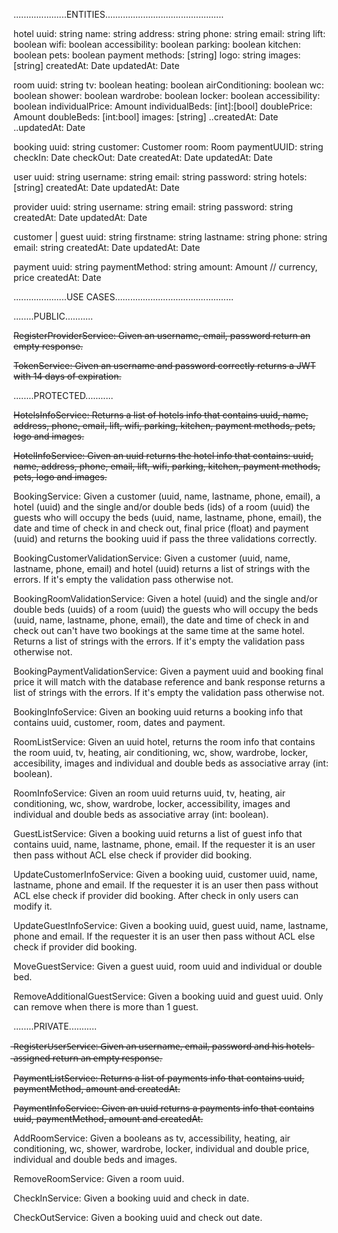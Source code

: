 .....................ENTITIES...............................................

hotel
	uuid: string
	name: string
	address: string
	phone: string
	email: string
	lift: boolean
	wifi: boolean
	accessibility: boolean
	parking: boolean
	kitchen: boolean
	pets: boolean
	payment methods: [string]
	logo: string
	images: [string]
	createdAt: Date
	updatedAt: Date

room
	uuid: string
	tv: boolean
	heating: boolean
	airConditioning: boolean
	wc: boolean
	shower: boolean
	wardrobe: boolean
	locker: boolean
	accessibility: boolean
	individualPrice: Amount
	individualBeds: [int]:[bool]
	doublePrice: Amount
	doubleBeds: [int:bool]
	images: [string]
	..createdAt: Date
	..updatedAt: Date

booking
	uuid: string
	customer: Customer
	room: Room
	paymentUUID: string
	checkIn: Date
	checkOut: Date
	createdAt: Date
	updatedAt: Date

user
	uuid: string
	username: string
	email: string
	password: string
	hotels: [string]
	createdAt: Date
	updatedAt: Date

provider
	uuid: string
	username: string
	email: string
	password: string
	createdAt: Date
	updatedAt: Date

customer | guest
	uuid: string
	firstname: string
	lastname: string
	phone: string
	email: string
	createdAt: Date
	updatedAt: Date

payment
	uuid: string
	paymentMethod: string
	amount: Amount // currency, price
	createdAt: Date

.....................USE CASES...............................................

........PUBLIC...........

~~RegisterProviderService: Given an username, email, password return an empty response.~~

~~TokenService: Given an username and password correctly returns a JWT with 14 days of expiration.~~

........PROTECTED...........

~~HotelsInfoService: Returns a list of hotels info that contains uuid, name, address, phone, email, lift, wifi, parking, kitchen, payment methods, pets, logo and images.~~

~~HotelInfoService: Given an uuid returns the hotel info that contains: uuid, name, address, phone, email, lift, wifi, parking, kitchen, payment methods, pets, logo and images.~~

BookingService: Given a customer (uuid, name, lastname, phone, email), a hotel (uuid) and the single and/or double beds (ids) of a room (uuid) the guests who will occupy the beds (uuid, name, lastname, phone, email), the date and time of check in and check out, final price (float) and payment (uuid) and returns the booking uuid if pass the three validations correctly.

BookingCustomerValidationService: Given a customer (uuid, name, lastname, phone, email) and hotel (uuid) returns a list of strings with the errors. If it's empty the validation pass otherwise not.

BookingRoomValidationService: Given a hotel (uuid) and the single and/or double beds (uuids) of a room (uuid) the guests who will occupy the beds (uuid, name, lastname, phone, email), the date and time of check in and check out can't have two bookings at the same time at the same hotel. Returns a list of strings with the errors. If it's empty the validation pass otherwise not.

BookingPaymentValidationService: Given a payment uuid and booking final price it will match with the database reference and bank response returns a list of strings with the errors. If it's empty the validation pass otherwise not.

BookingInfoService: Given an booking uuid returns a booking info that contains uuid, customer, room, dates and payment.

RoomListService: Given an uuid hotel, returns the room info that contains the room uuid, tv, heating, air conditioning, wc, show, wardrobe, locker, accesibility, images and individual and double beds as associative array (int: boolean).

RoomInfoService: Given an room uuid returns uuid, tv, heating, air conditioning, wc, show, wardrobe, locker, accessibility, images and individual and double beds as associative array (int: boolean).

GuestListService: Given a booking uuid returns a list of guest info that contains uuid, name, lastname, phone, email. If the requester it is an user then pass without ACL else check if provider did booking.

UpdateCustomerInfoService: Given a booking uuid, customer uuid, name, lastname, phone and email. If the requester it is an user then pass without ACL else check if provider did booking. After check in only users can modify it.

UpdateGuestInfoService: Given a booking uuid, guest uuid, name, lastname, phone and email. If the requester it is an user then pass without ACL else check if provider did booking.

MoveGuestService: Given a guest uuid, room uuid and individual or double bed.

RemoveAdditionalGuestService: Given a booking uuid and guest uuid. Only can remove when there is more than 1 guest.

........PRIVATE...........

~~̶R̶e̶g̶i̶s̶t̶e̶r̶U̶s̶e̶r̶S̶e̶r̶v̶i̶c̶e̶:̶ ̶G̶i̶v̶e̶n̶ ̶a̶n̶ ̶u̶s̶e̶r̶n̶a̶m̶e̶,̶ ̶e̶m̶a̶i̶l̶,̶ ̶p̶a̶s̶s̶w̶o̶r̶d̶ ̶a̶n̶d̶ ̶h̶i̶s̶ ̶h̶o̶t̶e̶l̶s̶ ̶a̶s̶s̶i̶g̶n̶e̶d̶ ̶r̶e̶t̶u̶r̶n̶ ̶a̶n̶ ̶e̶m̶p̶t̶y̶ ̶r̶e̶s̶p̶o̶n̶s̶e̶.~~

~~PaymentListService: Returns a list of payments info that contains uuid, paymentMethod, amount and createdAt.~~

~~PaymentInfoService: Given an uuid returns a payments info that contains uuid, paymentMethod, amount and createdAt.~~

AddRoomService: Given a booleans as tv, accessibility, heating, air conditioning, wc, shower, wardrobe, locker, individual and double price, individual and double beds and images.

RemoveRoomService: Given a room uuid.

CheckInService: Given a booking uuid and check in date.

CheckOutService: Given a booking uuid and check out date.
